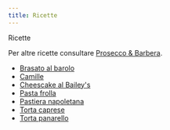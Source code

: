 ```yaml
---
title: Ricette
---
```

Ricette

Per altre ricette consultare [Prosecco & Barbera](https://proseccoebarbera.wordpress.com/).

- [Brasato al barolo](brasato_al_barolo.md)
- [Camille](camille.md)
- [Cheescake al Bailey's](cheesecake_Baileys.md)
- [Pasta frolla](pasta_frolla.md)
- [Pastiera napoletana](pastiera_napoletana.md)
- [Torta caprese](torta_caprese.md)
- [Torta panarello](torta_panarello.md)
